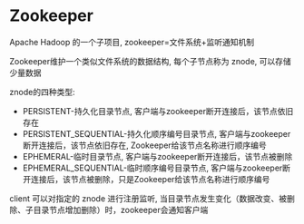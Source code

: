 # Zookeeper

Apache Hadoop 的一个子项目, zookeeper=文件系统+监听通知机制

Zookeeper维护一个类似文件系统的数据结构, 每个子节点称为 znode, 可以存储少量数据

znode的四种类型:

- PERSISTENT-持久化目录节点, 客户端与zookeeper断开连接后，该节点依旧存在
- PERSISTENT_SEQUENTIAL-持久化顺序编号目录节点, 客户端与zookeeper断开连接后，该节点依旧存在, Zookeeper给该节点名称进行顺序编号
- EPHEMERAL-临时目录节点, 客户端与zookeeper断开连接后，该节点被删除
- EPHEMERAL_SEQUENTIAL-临时顺序编号目录节点, 客户端与zookeeper断开连接后，该节点被删除，只是Zookeeper给该节点名称进行顺序编号

client 可以对指定的 znode 进行注册监听, 当目录节点发生变化（数据改变、被删除、子目录节点增加删除）时，zookeeper会通知客户端